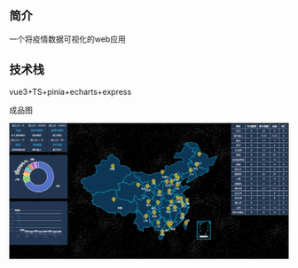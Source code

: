 ## 简介

一个将疫情数据可视化的web应用

## 技术栈

vue3+TS+pinia+echarts+express

成品图

![image-20220630145133707](https://github.com/Midwinter16/vue3-map/blob/master/image/image1.png)
